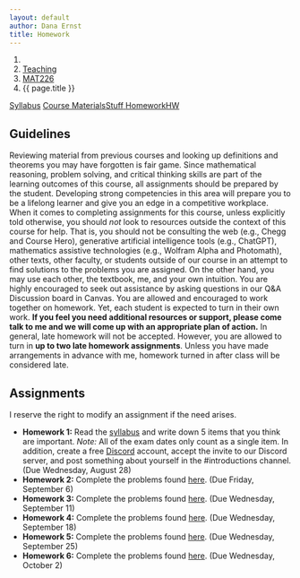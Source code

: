 ```yaml
---
layout: default
author: Dana Ernst
title: Homework
---
```


<ol class="breadcrumb">
  <li><a href="/"><i class="fa fa-home"></i></a></li>
  <li><a href="/teaching/">Teaching</a></li>
  <li><a href="/teaching/mat226f24">MAT226</a></li>
  <li class="active">{{ page.title }}</li>
</ol>

<div class="row">
<div class="col-xs-12">
<div class="btn-group btn-group-justified">
<a class="btn btn-default btn-success" href="{{site.baseurl}}/teaching/mat226f24/syllabus/">Syllabus</a>
<a class="btn btn-default btn-primary" href="{{site.baseurl}}/teaching/mat226f24/materials/">
<span class="hidden-xs">Course Materials</span><span class="visible-xs">Stuff</span>
</a>
<a class="btn btn-default btn-warning" href="{{site.baseurl}}/teaching/mat226f24/homework/">
<span class="hidden-xs">Homework</span><span class="visible-xs">HW</span>
</a>
</div>
</div>
</div>

## Guidelines ##
Reviewing material from previous courses and looking up definitions and theorems you may have forgotten is fair game. Since mathematical reasoning, problem solving, and critical thinking skills are part of the learning outcomes of this course, all assignments should be prepared by the student. Developing strong competencies in this area will prepare you to be a lifelong learner and give you an edge in a competitive workplace. When it comes to completing assignments for this course, unless explicitly told otherwise, you should *not* look to resources outside the context of this course for help.  That is, you should not be consulting the web (e.g., Chegg and Course Hero), generative artificial intelligence tools (e.g., ChatGPT), mathematics assistive technologies (e.g., Wolfram Alpha and Photomath), other texts, other faculty, or students outside of our course in an attempt to find solutions to the problems you are assigned.  On the other hand, you may use each other, the textbook, me, and your own intuition. You are highly encouraged to seek out assistance by asking questions in our Q&A Discussion board in Canvas. You are allowed and encouraged to work together on homework. Yet, each student is expected to turn in their own work.  **If you feel you need additional resources or support, please come talk to me and we will come up with an appropriate plan of action.** In general, late homework will not be accepted. However, you are allowed to turn in **up to two late homework assignments**. Unless you have made arrangements in advance with me, homework turned in after class will be considered late.

## Assignments ##
I reserve the right to modify an assignment if the need arises.  

- **Homework 1:** Read the [syllabus]({{site.baseurl}}/teaching/mat226f24/syllabus/) and write down 5 items that you think are important. *Note:*  All of the exam dates only count as a single item.  In addition, create a free [Discord](http://discord.com) account, accept the invite to our Discord server, and post something about yourself in the #introductions channel. (Due Wednesday, August 28)
- **Homework 2:** Complete the problems found [here]({{site.baseurl}}/teaching/mat226f24/226HW2.pdf). (Due Friday, September 6)
- **Homework 3:** Complete the problems found [here]({{site.baseurl}}/teaching/mat226f24/226HW3.pdf). (Due Wednesday, September 11)
- **Homework 4:** Complete the problems found [here]({{site.baseurl}}/teaching/mat226f24/226HW4.pdf). (Due Wednesday, September 18)
- **Homework 5:** Complete the problems found [here]({{site.baseurl}}/teaching/mat226f24/226HW5.pdf). (Due Wednesday, September 25)
- **Homework 6:** Complete the problems found [here]({{site.baseurl}}/teaching/mat226f24/226HW6.pdf). (Due Wednesday, October 2)